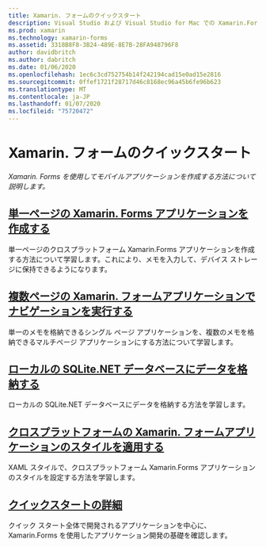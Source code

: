 ```yaml
---
title: Xamarin. フォームのクイックスタート
description: Visual Studio および Visual Studio for Mac での Xamarin.Forms アプリケーションの開発に関するクイック スタート。
ms.prod: xamarin
ms.technology: xamarin-forms
ms.assetid: 3318B8F8-3B24-489E-8E7B-28FA948796F8
author: davidbritch
ms.author: dabritch
ms.date: 01/06/2020
ms.openlocfilehash: 1ec6c3cd752754b14f242194cad15e0ad15e2816
ms.sourcegitcommit: 0ffef1721f28717d46c8168ec96a45b6fe96b623
ms.translationtype: MT
ms.contentlocale: ja-JP
ms.lasthandoff: 01/07/2020
ms.locfileid: "75720472"
---
```

# <a name="xamarinforms-quickstarts"></a>Xamarin. フォームのクイックスタート

_Xamarin. Forms を使用してモバイルアプリケーションを作成する方法について説明します。_

## <a name="create-a-single-page-xamarinforms-applicationsingle-pagemd"></a>[単一ページの Xamarin. Forms アプリケーションを作成する](single-page.md)

単一ページのクロスプラットフォーム Xamarin.Forms アプリケーションを作成する方法について学習します。これにより、メモを入力して、デバイス ストレージに保持できるようになります。

## <a name="perform-navigation-in-a-multi-page-xamarinforms-applicationmulti-pagemd"></a>[複数ページの Xamarin. フォームアプリケーションでナビゲーションを実行する](multi-page.md)

単一のメモを格納できるシングル ページ アプリケーションを、複数のメモを格納できるマルチページ アプリケーションにする方法について学習します。

## <a name="store-data-in-a-local-sqlitenet-databasedatabasemd"></a>[ローカルの SQLite.NET データベースにデータを格納する](database.md)

ローカルの SQLite.NET データベースにデータを格納する方法を学習します。

## <a name="style-a-cross-platform-xamarinforms-applicationstylingmd"></a>[クロスプラットフォームの Xamarin. フォームアプリケーションのスタイルを適用する](styling.md)

XAML スタイルで、クロスプラットフォーム Xamarin.Forms アプリケーションのスタイルを設定する方法を学習します。

## <a name="quickstart-deep-divedeepdivemd"></a>[クイックスタートの詳細](deepdive.md)

クイック スタート全体で開発されるアプリケーションを中心に、Xamarin.Forms を使用したアプリケーション開発の基礎を確認します。
